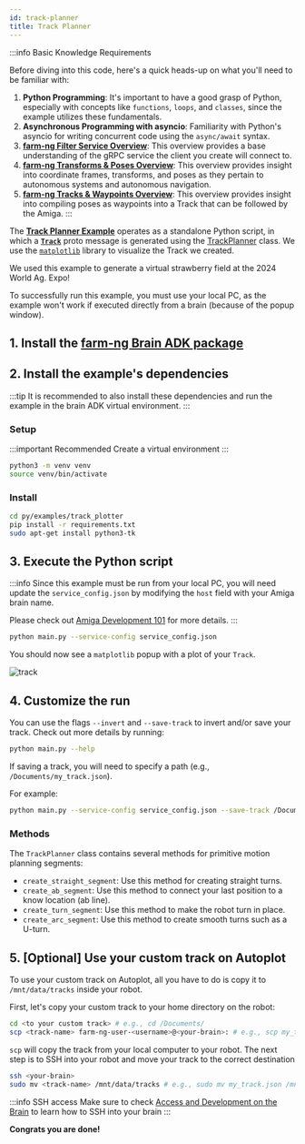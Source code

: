```yaml
---
id: track-planner
title: Track Planner
---
```


:::info Basic Knowledge Requirements

Before diving into this code, here's a quick heads-up on what you'll need to be familiar with:

1. **Python Programming**: It's important to have a good grasp of Python, especially with concepts
like `functions`, `loops`, and `classes`, since the example utilizes these fundamentals.
2. **Asynchronous Programming with asyncio**: Familiarity with Python's asyncio for writing concurrent
code using the `async/await` syntax.
3. **[farm-ng Filter Service Overview](/docs/concepts/filter_service/)**:
This overview provides a base understanding of the gRPC service the client you create will connect to.
4. [**farm-ng Transforms & Poses Overview**](/docs/concepts/transforms_and_poses/):
This overview provides insight into coordinate frames, transforms,
and poses as they pertain to autonomous systems and autonomous navigation.
5. [**farm-ng Tracks & Waypoints Overview**](/docs/concepts/tracks_and_waypoints/):
This overview provides insight into compiling poses as waypoints into a Track
that can be followed by the Amiga.
:::

The [**Track Planner Example**](https://github.com/farm-ng/farm-ng-amiga/blob/main/py/examples/track_planner/main.py)
operates as a standalone Python script,
in which a [**`Track`**](https://github.com/farm-ng/farm-ng-amiga/blob/main/protos/farm_ng/track/track.proto)
proto message is generated using the [TrackPlanner](https://github.com/farm-ng/farm-ng-amiga/blob/main/py/examples/track_planner/track_planner.py)
class. We use the [`matplotlib`](https://matplotlib.org/) library to visualize
the Track we created.

We used this example to generate a virtual strawberry field at the 2024 World Ag. Expo!

To successfully run this example, you must use your local PC, as the example won't
work if executed directly from a brain (because of the popup window).

## 1. Install the [farm-ng Brain ADK package](/docs/brain/brain-install)

## 2. Install the example's dependencies

:::tip
It is recommended to also install these dependencies and run the
example in the brain ADK virtual environment.
:::

### Setup

:::important Recommended
Create a virtual environment
:::

```bash
python3 -m venv venv
source venv/bin/activate
```

### Install

```bash
cd py/examples/track_plotter
pip install -r requirements.txt
sudo apt-get install python3-tk
```

## 3. Execute the Python script

:::info
Since this example must be run from your local PC, you will need update the `service_config.json`
by modifying the `host` field with your Amiga brain name.

Please check out [Amiga Development 101](/docs/concepts/system_overview/README.md#running-examples-on-your-local-machine)
for more details.
:::

```bash
python main.py --service-config service_config.json
```

You should now see a `matplotlib` popup with a plot of your `Track`.

![track](https://github.com/farm-ng/amiga-dev-kit/assets/39603677/4193007c-4246-4d1f-a620-43aacd92813f)

## 4. Customize the run

You can use the flags `--invert` and `--save-track` to invert and/or save your track.
Check out more details by running:

```bash
python main.py --help
```

If saving a track, you will need to specify a path (e.g., `/Documents/my_track.json`).

For example:

```bash
python main.py --service-config service_config.json --save-track /Documents/my_track.json
```

### Methods

The `TrackPlanner` class contains several methods for primitive motion planning segments:

- `create_straight_segment`: Use this method for creating straight turns.
- `create_ab_segment`: Use this method to connect your last position to a know location (ab line).
- `create_turn_segment`: Use this method to make the robot turn in place.
- `create_arc_segment`: Use this method to create smooth turns such as a U-turn.

## 5. [Optional] Use your custom track on Autoplot

To use your custom track on Autoplot, all you have to do is copy it to `/mnt/data/tracks`
inside your robot.

First, let's copy your custom track to your home directory on the robot:

```bash
cd <to your custom track> # e.g., cd /Documents/
scp <track-name> farm-ng-user-<username>@<your-brain>: # e.g., scp my_track.json farm-ng-user-jdoe@element-vegetable:
```

`scp` will copy the track from your local computer to your robot.
The next step is to SSH into your robot and move your track to the correct destination

```bash
ssh <your-brain>
sudo mv <track-name> /mnt/data/tracks # e.g., sudo mv my_track.json /mnt/data/tracks
```

:::info SSH access
Make sure to check [Access and Development on the Brain](/docs/ssh) to learn how to
SSH into your brain
:::

**Congrats you are done!**
